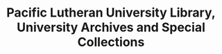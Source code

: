 ---
layout: repo
title: "Pacific Lutheran University Library, University Archives and Special Collections"
id: 25680
permalink: repos/25680/
---